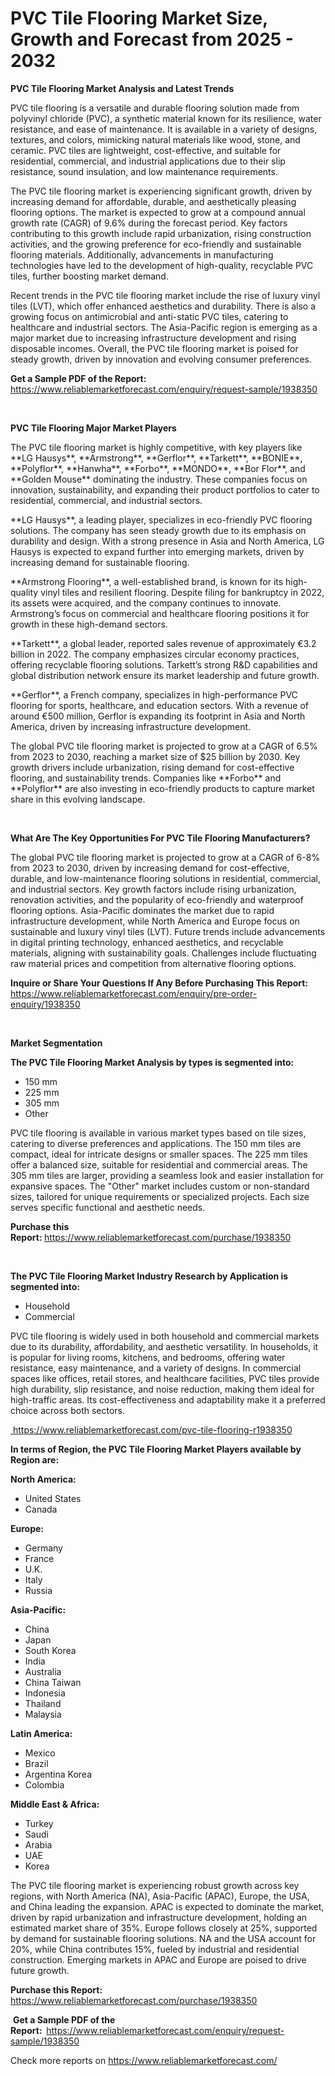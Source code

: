 <p><h1>PVC Tile Flooring Market Size, Growth and Forecast from 2025 - 2032</h1></p><p><strong>PVC Tile Flooring Market Analysis and Latest Trends</strong></p>
<p><p>PVC tile flooring is a versatile and durable flooring solution made from polyvinyl chloride (PVC), a synthetic material known for its resilience, water resistance, and ease of maintenance. It is available in a variety of designs, textures, and colors, mimicking natural materials like wood, stone, and ceramic. PVC tiles are lightweight, cost-effective, and suitable for residential, commercial, and industrial applications due to their slip resistance, sound insulation, and low maintenance requirements.</p><p>The PVC tile flooring market is experiencing significant growth, driven by increasing demand for affordable, durable, and aesthetically pleasing flooring options. The market is expected to grow at a compound annual growth rate (CAGR) of 9.6% during the forecast period. Key factors contributing to this growth include rapid urbanization, rising construction activities, and the growing preference for eco-friendly and sustainable flooring materials. Additionally, advancements in manufacturing technologies have led to the development of high-quality, recyclable PVC tiles, further boosting market demand.</p><p>Recent trends in the PVC tile flooring market include the rise of luxury vinyl tiles (LVT), which offer enhanced aesthetics and durability. There is also a growing focus on antimicrobial and anti-static PVC tiles, catering to healthcare and industrial sectors. The Asia-Pacific region is emerging as a major market due to increasing infrastructure development and rising disposable incomes. Overall, the PVC tile flooring market is poised for steady growth, driven by innovation and evolving consumer preferences.</p></p>
<p><strong>Get a Sample PDF of the Report:&nbsp;</strong> <a href="https://www.reliablemarketforecast.com/enquiry/request-sample/1938350?utm_campaign=1674&utm_medium=2&utm_source=Github&utm_content=ia&utm_term=26012025&utm_id=pvc-tile-flooring">https://www.reliablemarketforecast.com/enquiry/request-sample/1938350</a></p>
<p>&nbsp;</p>
<p><strong>PVC Tile Flooring Major Market Players</strong></p>
<p><p>The PVC tile flooring market is highly competitive, with key players like **LG Hausys**, **Armstrong**, **Gerflor**, **Tarkett**, **BONIE**, **Polyflor**, **Hanwha**, **Forbo**, **MONDO**, **Bor Flor**, and **Golden Mouse** dominating the industry. These companies focus on innovation, sustainability, and expanding their product portfolios to cater to residential, commercial, and industrial sectors.</p><p>**LG Hausys**, a leading player, specializes in eco-friendly PVC flooring solutions. The company has seen steady growth due to its emphasis on durability and design. With a strong presence in Asia and North America, LG Hausys is expected to expand further into emerging markets, driven by increasing demand for sustainable flooring.</p><p>**Armstrong Flooring**, a well-established brand, is known for its high-quality vinyl tiles and resilient flooring. Despite filing for bankruptcy in 2022, its assets were acquired, and the company continues to innovate. Armstrong’s focus on commercial and healthcare flooring positions it for growth in these high-demand sectors.</p><p>**Tarkett**, a global leader, reported sales revenue of approximately €3.2 billion in 2022. The company emphasizes circular economy practices, offering recyclable flooring solutions. Tarkett’s strong R&D capabilities and global distribution network ensure its market leadership and future growth.</p><p>**Gerflor**, a French company, specializes in high-performance PVC flooring for sports, healthcare, and education sectors. With a revenue of around €500 million, Gerflor is expanding its footprint in Asia and North America, driven by increasing infrastructure development.</p><p>The global PVC tile flooring market is projected to grow at a CAGR of 6.5% from 2023 to 2030, reaching a market size of $25 billion by 2030. Key growth drivers include urbanization, rising demand for cost-effective flooring, and sustainability trends. Companies like **Forbo** and **Polyflor** are also investing in eco-friendly products to capture market share in this evolving landscape.</p></p>
<p>&nbsp;</p>
<p><strong>What Are The Key Opportunities For PVC Tile Flooring Manufacturers?</strong></p>
<p><p>The global PVC tile flooring market is projected to grow at a CAGR of 6-8% from 2023 to 2030, driven by increasing demand for cost-effective, durable, and low-maintenance flooring solutions in residential, commercial, and industrial sectors. Key growth factors include rising urbanization, renovation activities, and the popularity of eco-friendly and waterproof flooring options. Asia-Pacific dominates the market due to rapid infrastructure development, while North America and Europe focus on sustainable and luxury vinyl tiles (LVT). Future trends include advancements in digital printing technology, enhanced aesthetics, and recyclable materials, aligning with sustainability goals. Challenges include fluctuating raw material prices and competition from alternative flooring options.</p></p>
<p><strong>Inquire or Share Your Questions If Any Before Purchasing This Report:</strong> <a href="https://www.reliablemarketforecast.com/enquiry/pre-order-enquiry/1938350?utm_campaign=1674&utm_medium=2&utm_source=Github&utm_content=ia&utm_term=26012025&utm_id=pvc-tile-flooring">https://www.reliablemarketforecast.com/enquiry/pre-order-enquiry/1938350</a></p>
<p>&nbsp;</p>
<p><strong>Market Segmentation</strong></p>
<p><strong>The PVC Tile Flooring Market Analysis by types is segmented into:</strong></p>
<p><ul><li>150 mm</li><li>225 mm</li><li>305 mm</li><li>Other</li></ul></p>
<p><p>PVC tile flooring is available in various market types based on tile sizes, catering to diverse preferences and applications. The 150 mm tiles are compact, ideal for intricate designs or smaller spaces. The 225 mm tiles offer a balanced size, suitable for residential and commercial areas. The 305 mm tiles are larger, providing a seamless look and easier installation for expansive spaces. The "Other" market includes custom or non-standard sizes, tailored for unique requirements or specialized projects. Each size serves specific functional and aesthetic needs.</p></p>
<p><strong>Purchase this Report:&nbsp;</strong><a href="https://www.reliablemarketforecast.com/purchase/1938350?utm_campaign=1674&utm_medium=2&utm_source=Github&utm_content=ia&utm_term=26012025&utm_id=pvc-tile-flooring">https://www.reliablemarketforecast.com/purchase/1938350</a></p>
<p>&nbsp;</p>
<p><strong>The PVC Tile Flooring Market Industry Research by Application is segmented into:</strong></p>
<p><ul><li>Household</li><li>Commercial</li></ul></p>
<p><p>PVC tile flooring is widely used in both household and commercial markets due to its durability, affordability, and aesthetic versatility. In households, it is popular for living rooms, kitchens, and bedrooms, offering water resistance, easy maintenance, and a variety of designs. In commercial spaces like offices, retail stores, and healthcare facilities, PVC tiles provide high durability, slip resistance, and noise reduction, making them ideal for high-traffic areas. Its cost-effectiveness and adaptability make it a preferred choice across both sectors.</p></p>
<p><a href="https://www.reliablemarketforecast.com/pvc-tile-flooring-r1938350?utm_campaign=1674&utm_medium=2&utm_source=Github&utm_content=ia&utm_term=26012025&utm_id=pvc-tile-flooring">&nbsp;https://www.reliablemarketforecast.com/pvc-tile-flooring-r1938350</a></p>
<p><strong>In terms of Region, the PVC Tile Flooring Market Players available by Region are:</strong></p>
<p>
    <p> <strong> North America: </strong>
        <ul>
            <li>United States</li>
            <li>Canada</li>
        </ul>
        </p> 
    <p> <strong> Europe: </strong>
        <ul>
            <li>Germany</li>
            <li>France</li>
            <li>U.K.</li>
            <li>Italy</li>
            <li>Russia</li>
        </ul>
        </p> 
    <p> <strong> Asia-Pacific: </strong>
        <ul>
            <li>China</li>
            <li>Japan</li>
            <li>South Korea</li>
            <li>India</li>
            <li>Australia</li>
            <li>China Taiwan</li>
            <li>Indonesia</li>
            <li>Thailand</li>
            <li>Malaysia</li>
        </ul>
        </p> 
    <p> <strong> Latin America: </strong>
        <ul>
            <li>Mexico</li>
            <li>Brazil</li>
            <li>Argentina Korea</li>
            <li>Colombia</li>
        </ul>
        </p> 
    <p> <strong> Middle East & Africa: </strong>
        <ul>
            <li>Turkey</li>
            <li>Saudi</li>
            <li>Arabia</li>
            <li>UAE</li>
            <li>Korea</li>
        </ul>
    </p>
    </p>
<p><p>The PVC tile flooring market is experiencing robust growth across key regions, with North America (NA), Asia-Pacific (APAC), Europe, the USA, and China leading the expansion. APAC is expected to dominate the market, driven by rapid urbanization and infrastructure development, holding an estimated market share of 35%. Europe follows closely at 25%, supported by demand for sustainable flooring solutions. NA and the USA account for 20%, while China contributes 15%, fueled by industrial and residential construction. Emerging markets in APAC and Europe are poised to drive future growth.</p></p>
<p><strong>Purchase this Report: </strong><a href="https://www.reliablemarketforecast.com/purchase/1938350?utm_campaign=1674&utm_medium=2&utm_source=Github&utm_content=ia&utm_term=26012025&utm_id=pvc-tile-flooring">https://www.reliablemarketforecast.com/purchase/1938350</a></p>
<p>&nbsp;<strong>Get a Sample PDF of the Report:&nbsp;&nbsp;</strong><a href="https://www.reliablemarketforecast.com/enquiry/request-sample/1938350?utm_campaign=1674&utm_medium=2&utm_source=Github&utm_content=ia&utm_term=26012025&utm_id=pvc-tile-flooring">https://www.reliablemarketforecast.com/enquiry/request-sample/1938350</a></p>
<p><strong></strong></p>
<p>Check more reports on <a href="https://www.reliablemarketforecast.com/?utm_campaign=1674&utm_medium=2&utm_source=Github&utm_content=ia&utm_term=26012025&utm_id=pvc-tile-flooring">https://www.reliablemarketforecast.com/</a></p>